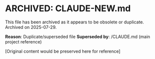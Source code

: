 # ARCHIVED: CLAUDE-NEW.md

This file has been archived as it appears to be obsolete or duplicate.
Archived on 2025-07-29.

**Reason**: Duplicate/superseded file
**Superseded by**: /CLAUDE.md (main project reference)

[Original content would be preserved here for reference]